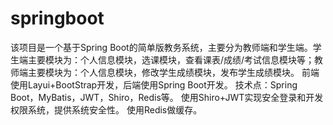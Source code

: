 # springboot
该项目是一个基于Spring Boot的简单版教务系统，主要分为教师端和学生端。学生端主要模块为：个人信息模块，选课模块，查看课表/成绩/考试信息模块等；教师端主要模块为：个人信息模块，修改学生成绩模块，发布学生成绩模块。
前端使用Layui+BootStrap开发，后端使用Spring Boot开发。
技术点：Spring Boot，MyBatis，JWT，Shiro，Redis等。
使用Shiro+JWT实现安全登录和开发权限系统，提供系统安全性。
使用Redis做缓存。

